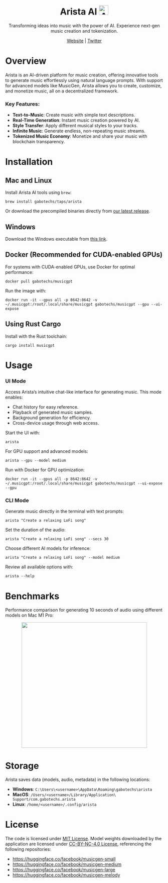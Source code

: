 <h1 align="center">
    <span>Arista AI</span>
    <img height="30" src="https://pbs.twimg.com/profile_banners/1870565954180055040/1734813022/1500x500" alt="Arista logo"/>
</h1>

<p align="center">
    Transforming ideas into music with the power of AI. Experience next-gen music creation and tokenization.
</p>

<p align="center">
    <a href="https://aristalabs.org">Website</a> | <a href="https://x.com/AristaLab">Twitter</a>
</p>

# Overview

Arista is an AI-driven platform for music creation, offering innovative tools to generate music effortlessly using natural language prompts. With support for advanced models like MusicGen, Arista allows you to create, customize, and monetize music, all on a decentralized framework.

### Key Features:
- **Text-to-Music**: Create music with simple text descriptions.
- **Real-Time Generation**: Instant music creation powered by AI.
- **Style Transfer**: Apply different musical styles to your tracks.
- **Infinite Music**: Generate endless, non-repeating music streams.
- **Tokenized Music Economy**: Monetize and share your music with blockchain transparency.

# Installation

## Mac and Linux

Install Arista AI tools using `brew`:

```shell
brew install gabotechs/taps/arista
```

Or download the precompiled binaries directly from [our latest release](https://github.com/gabotechs/MusicGPT/releases/latest).

## Windows

Download the Windows executable from [this link](https://github.com/gabotechs/MusicGPT/releases/latest/download/x86_64-pc-windows-msvc.tar.gz).

## Docker (Recommended for CUDA-enabled GPUs)

For systems with CUDA-enabled GPUs, use Docker for optimal performance:

```shell
docker pull gabotechs/musicgpt
```

Run the image with:

```shell
docker run -it --gpus all -p 8642:8642 -v ~/.musicgpt:/root/.local/share/musicgpt gabotechs/musicgpt --gpu --ui-expose
```

## Using Rust Cargo

Install with the Rust toolchain:

```shell
cargo install musicgpt
```

# Usage

### UI Mode

Access Arista’s intuitive chat-like interface for generating music. This mode enables:
- Chat history for easy reference.
- Playback of generated music samples.
- Background generation for efficiency.
- Cross-device usage through web access.

Start the UI with:

```shell
arista
```

For GPU support and advanced models:

```shell
arista --gpu --model medium
```

Run with Docker for GPU optimization:

```shell
docker run -it --gpus all -p 8642:8642 -v ~/.musicgpt:/root/.local/share/musicgpt gabotechs/musicgpt --ui-expose --gpu
```

### CLI Mode

Generate music directly in the terminal with text prompts:

```shell
arista "Create a relaxing LoFi song"
```

Set the duration of the audio:

```shell
arista "Create a relaxing LoFi song" --secs 30
```

Choose different AI models for inference:

```shell
arista "Create a relaxing LoFi song" --model medium
```

Review all available options with:

```shell
arista --help
```

# Benchmarks

Performance comparison for generating 10 seconds of audio using different models on Mac M1 Pro:

<p align="center">
<img height=400 src="https://github.com/gabotechs/MusicGPT/assets/45515538/edae3c25-04e3-41c3-a2b5-c0829fa69ee3"/>
</p>

# Storage

Arista saves data (models, audio, metadata) in the following locations:

- **Windows**: `C:\Users\<username>\AppData\Roaming\gabotechs\arista`
- **MacOS**: `/Users/<username>/Library/Application\ Support/com.gabotechs.arista`
- **Linux**: `/home/<username>/.config/arista`

# License

The code is licensed under [MIT License](./LICENSE). Model weights downloaded by the application are licensed under [CC-BY-NC-4.0 License](https://spdx.org/licenses/CC-BY-NC-4.0), referencing the following repositories:

- https://huggingface.co/facebook/musicgen-small
- https://huggingface.co/facebook/musicgen-medium
- https://huggingface.co/facebook/musicgen-large
- https://huggingface.co/facebook/musicgen-melody
